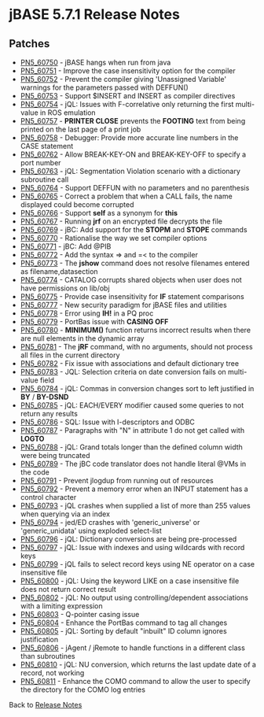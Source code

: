 # jBASE 5.7.1 Release Notes

<PageHeader />

## Patches

- [PN5\_60750](./../pn5_60750) - jBASE hangs when run from java
- [PN5\_60751](./../pn5_60751) - Improve the case insensitivity option for the compiler
- [PN5\_60752](./../pn5_60752) - Prevent the compiler giving 'Unassigned Variable' warnings for the parameters passed with DEFFUN()
- [PN5\_60753](./../pn5_60753) - Support $INSERT and INSERT as compiler directives
- [PN5\_60754](./../pn5_60754) - jQL: Issues with F-correlative only returning the first multi-value in ROS emulation
- [PN5\_60757](./../pn5_60757) - **PRINTER CLOSE** prevents the **FOOTING** text from being printed on the last page of a print job
- [PN5\_60758](./../pn5_60758) - Debugger: Provide more accurate line numbers in the CASE statement
- [PN5\_60762](./../pn5_60762) - Allow BREAK-KEY-ON and BREAK-KEY-OFF to specify a port number
- [PN5\_60763](./../pn5_60763) - jQL: Segmentation Violation scenario with a dictionary subroutine call
- [PN5\_60764](./../pn5_60764) - Support DEFFUN with no parameters and no parenthesis
- [PN5\_60765](./../pn5_60765) - Correct a problem that when a CALL fails, the name displayed could become corrupted
- [PN5\_60766](./../pn5_60766) - Support **self** as a synonym for **this**
- [PN5\_60767](./../pn5_60767) - Running **jrf** on an encrypted file decrypts the file
- [PN5\_60769](./../pn5_60769) - jBC: Add support for the **STOPM** and **STOPE** commands
- [PN5\_60770](./../pn5_60770) - Rationalise the way we set compiler options
- [PN5\_60771](./../pn5_60771) - jBC: Add @PIB
- [PN5\_60772](./../pn5_60772) - Add the syntax =&gt; and =&lt; to the compiler
- [PN5\_60773](./../pn5_60773) - The **jshow** command does not resolve filenames entered as filename,datasection
- [PN5\_60774](./../pn5_60774) - CATALOG corrupts shared objects when user does not have permissions on lib/obj
- [PN5\_60775](./../pn5_60775) - Provide case insensitivity for **IF** statement comparisons
- [PN5\_60777](./../pn5_60777) - New security paradigm for jBASE files and utilities
- [PN5\_60778](./../pn5_60778) - Error using **IH!** in a PQ proc
- [PN5\_60779](./../pn5_60779) - PortBas issue with **CASING OFF**
- [PN5\_60780](./../pn5_60780) - **MINIMUM()** function returns incorrect results when there are null elements in the dynamic array
- [PN5\_60781](./../pn5_60781) - The **jRF** command, with no arguments, should not process all files in the current directory
- [PN5\_60782](./../pn5_60782) - Fix issue with associations and default dictionary tree
- [PN5\_60783](./../pn5_60783) - JQL: Selection criteria on date conversion fails on multi-value field
- [PN5\_60784](./../pn5_60784) - jQL: Commas in conversion changes sort to left justified in **BY** / **BY-DSND**
- [PN5\_60785](./../pn5_60785) - jQL: EACH/EVERY modifier caused some queries to not return any results
- [PN5\_60786](./../pn5_60786) - SQL: Issue with I-descriptors and ODBC
- [PN5\_60787](./../pn5_60787) - Paragraphs with "N" in attribute 1 do not get called with **LOGTO**
- [PN5\_60788](./../pn5_60788) - jQL: Grand totals longer than the defined column width were being truncated
- [PN5\_60789](./../pn5_60789) - The jBC code translator does not handle literal @VMs in the code
- [PN5\_60791](./../pn5_60791) - Prevent jlogdup from running out of resources
- [PN5\_60792](./../pn5_60792) - Prevent a memory error when an INPUT statement has a control character
- [PN5\_60793](./../pn5_60793) - jQL crashes when supplied a list of more than 255 values when querying via an index
- [PN5\_60794](./../pn5_60794) - jed/ED crashes with 'generic\_universe' or 'generic\_unidata' using exploded select-list
- [PN5\_60796](./../pn5_60796) - jQL: Dictionary conversions are being pre-processed
- [PN5\_60797](./../pn5_60797) - jQL: Issue with indexes and using wildcards with record keys
- [PN5\_60799](./../pn5_60799) - jQL fails to select record keys using NE operator on a case insensitive file
- [PN5\_60800](./../pn5_60800) - jQL: Using the keyword LIKE on a case insensitive file does not return correct result
- [PN5\_60802](./../pn5_60802) - jQL: No output using controlling/dependent associations with a limiting expression
- [PN5\_60803](./../pn5_60803) - Q-pointer casing issue
- [PN5\_60804](./../pn5_60804) - Enhance the PortBas command to tag all changes
- [PN5\_60805](./../pn5_60805) - jQL: Sorting by default "inbuilt" ID column ignores justification
- [PN5\_60806](./../pn5_60806) - jAgent / jRemote to handle functions in a different class than subroutines
- [PN5\_60810](./../pn5_60810) - jQL: NU conversion, which returns the last update date of a record, not working
- [PN5\_60811](./../pn5_60811) - Enhance the COMO command to allow the user to specify the directory for the COMO log entries

Back to [Release Notes](./../README.md)

<PageFooter />
